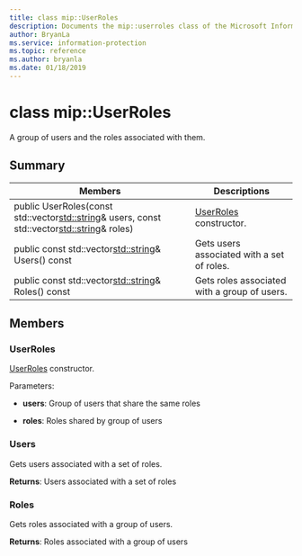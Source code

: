 ```yaml
---
title: class mip::UserRoles 
description: Documents the mip::userroles class of the Microsoft Information Protection (MIP) SDK.
author: BryanLa
ms.service: information-protection
ms.topic: reference
ms.author: bryanla
ms.date: 01/18/2019
---
```


# class mip::UserRoles 
A group of users and the roles associated with them.
  
## Summary
 Members                        | Descriptions                                
--------------------------------|---------------------------------------------
public UserRoles(const std::vector<std::string>& users, const std::vector<std::string>& roles)  |  [UserRoles](class_mip_userroles.md) constructor.
public const std::vector<std::string>& Users() const  |  Gets users associated with a set of roles.
public const std::vector<std::string>& Roles() const  |  Gets roles associated with a group of users.
  
## Members
  
### UserRoles
[UserRoles](class_mip_userroles.md) constructor.

Parameters:  
* **users**: Group of users that share the same roles 


* **roles**: Roles shared by group of users


  
### Users
Gets users associated with a set of roles.

  
**Returns**: Users associated with a set of roles
  
### Roles
Gets roles associated with a group of users.

  
**Returns**: Roles associated with a group of users